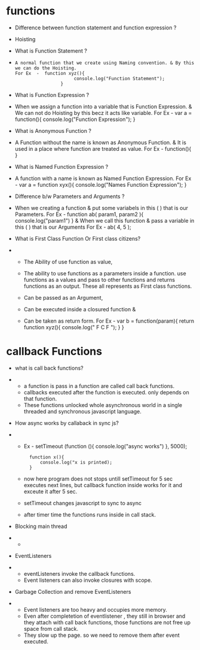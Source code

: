 
# functions

- Difference between function statement and function expression ?
* Hoisting 

- What is Function Statement ?
*     A normal function that we create using Naming convention. & By this we can do the Hoisting.
      For Ex  -  function xyz(){
                            console.log("Function Statement");
                       }

- What is Function Expression ?
*  When we assign a function into a variable that is Function Expression. & We can not do Hoisting by this becz it acts like variable.
      For Ex - var a = function(){
                            console.log("Function Expression");
                    }

-  What is Anonymous Function ?
*  A Function without the name is known as Anonymous Function. & It is used in a place where function are treated as value.
      For Ex - function(){
                     }

-  What is Named Function Expression ?
*  A function with a name is known as Named Function Expression.
      For Ex - var a = function xyx(){
                            console.log("Names Function Expression");
                     }

-   Difference b/w Parameters and Arguments ?
*   When we creating a function  & put some variabels in this ( ) that is our Parameters.
       For Ex - function ab( param1, param2 ){
                              console.log("param1")
                      }
       & When we call this function & pass a variable in this ( ) that is our Arguments
       For Ex - ab( 4, 5 );

-  What is First Class Function Or First class citizens?
*   - The Ability of use function as value,

    - The ability to use functions as a parameters inside a function. use functions as a values and pass to other functions and returns functions as an output. These all represents as First class functions.

    - Can be passed as an Argument,

    - Can be executed inside a closured function &

    - Can be taken as return form.
       For Ex - var b = function(param){
                             return function xyz(){
                                     console.log(" F C F ");
                             }
                     } 

# callback Functions

- what is call back functions?
*   - a function is pass in a function are called call back functions.
    - callbacks executed after the function is executed. only depends on that function. 
    - These functions unlocked whole asynchronous world in a single threaded and synchronous javascript language.

- How async works by callaback in sync js?
*   - Ex - setTimeout (function (){
                console.log("async works")
            }, 5000);

            function x(){
                console.log("x is printed);
            }
    - now here program does not stops untill setTimeout for 5 sec executes next lines, but callback function inside works for it and exceute it after 5 sec.
    - setTimeout changes javascript to sync to async
    - after timer time the functions runs inside in call stack.

- Blocking main thread
*   - 

- EventListeners
*   - eventListeners invoke the callback functions.
    - Event listeners can also invoke closures with scope.

- Garbage Collection and remove EventListeners
*   - Event listeners are too heavy and occupies more memory.
    - Even after completetion of eventlistener , they still in browser and they attach with call back functions, those functions are not free up space from call stack.
    - They slow up the page. so we need to remove them after event executed.


